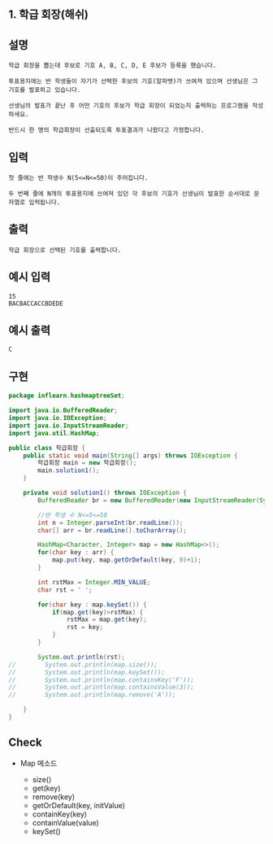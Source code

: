 ## 1. 학급 회장(해쉬)

## 설명

    학급 회장을 뽑는데 후보로 기호 A, B, C, D, E 후보가 등록을 했습니다.

    투표용지에는 반 학생들이 자기가 선택한 후보의 기호(알파벳)가 쓰여져 있으며 선생님은 그 기호를 발표하고 있습니다.

    선생님의 발표가 끝난 후 어떤 기호의 후보가 학급 회장이 되었는지 출력하는 프로그램을 작성하세요.

    반드시 한 명의 학급회장이 선출되도록 투표결과가 나왔다고 가정합니다.

## 입력

    첫 줄에는 반 학생수 N(5<=N<=50)이 주어집니다.

    두 번째 줄에 N개의 투표용지에 쓰여져 있던 각 후보의 기호가 선생님이 발표한 순서대로 문자열로 입력됩니다.

## 출력

    학급 회장으로 선택된 기호를 출력합니다.

## 예시 입력  

    15
    BACBACCACCBDEDE

## 예시 출력

    C
    
## 구현
```JAVA
package inflearn.hashmaptreeSet;

import java.io.BufferedReader;
import java.io.IOException;
import java.io.InputStreamReader;
import java.util.HashMap;

public class 학급회장 {
    public static void main(String[] args) throws IOException {
        학급회장 main = new 학급회장();
        main.solution1();
    }

    private void solution1() throws IOException {
        BufferedReader br = new BufferedReader(new InputStreamReader(System.in));

        //반 학생 수 N<=5<=50
        int n = Integer.parseInt(br.readLine());
        char[] arr = br.readLine().toCharArray();

        HashMap<Character, Integer> map = new HashMap<>();
        for(char key : arr) {
            map.put(key, map.getOrDefault(key, 0)+1);
        }

        int rstMax = Integer.MIN_VALUE;
        char rst = ' ';

        for(char key : map.keySet()) {
            if(map.get(key)>rstMax) {
                rstMax = map.get(key);
                rst = key;
            }
        }

        System.out.println(rst);
//        System.out.println(map.size());
//        System.out.println(map.keySet());
//        System.out.println(map.containsKey('F'));
//        System.out.println(map.containsValue(3));
//        System.out.println(map.remove('A'));

    }
}
```

## Check

* Map 메소드

  * size()
  * get(key)
  * remove(key)
  * getOrDefault(key, initValue)
  * containKey(key)
  * containValue(value)
  * keySet() 

  
  
